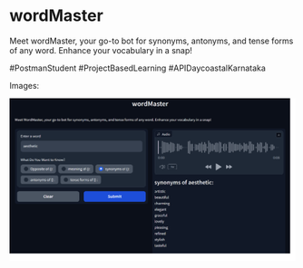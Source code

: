 # wordMaster
Meet wordMaster, your go-to bot for synonyms, antonyms, and tense forms of any word. Enhance your vocabulary in a snap!

#PostmanStudent #ProjectBasedLearning #APIDaycoastalKarnataka

Images:


![Screenshot](/assets/image2.png?raw=true "wordMaster")


